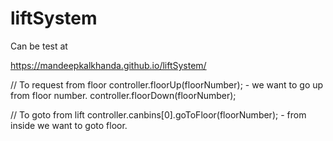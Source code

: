 # liftSystem

Can be test at

https://mandeepkalkhanda.github.io/liftSystem/

// To request from floor
controller.floorUp(floorNumber); - we want to go up from floor number.
controller.floorDown(floorNumber);

// To goto from lift
controller.canbins[0].goToFloor(floorNumber); - from inside we want to goto floor.